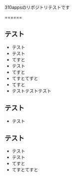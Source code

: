 310appsのリポジトリテストです

======

## テスト
* テスト
* テスト
* てすと
* テスト
* てすと
* てすとてすと
* てすと
* テストテストテスト


## テスト
* テスト

## テスト
* テスト
* テスト
* てすと
* てすとてすと
